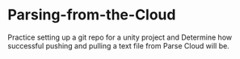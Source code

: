 # Parsing-from-the-Cloud
Practice setting up a git repo for a unity project and Determine how successful pushing and pulling a text file from Parse Cloud will be.
